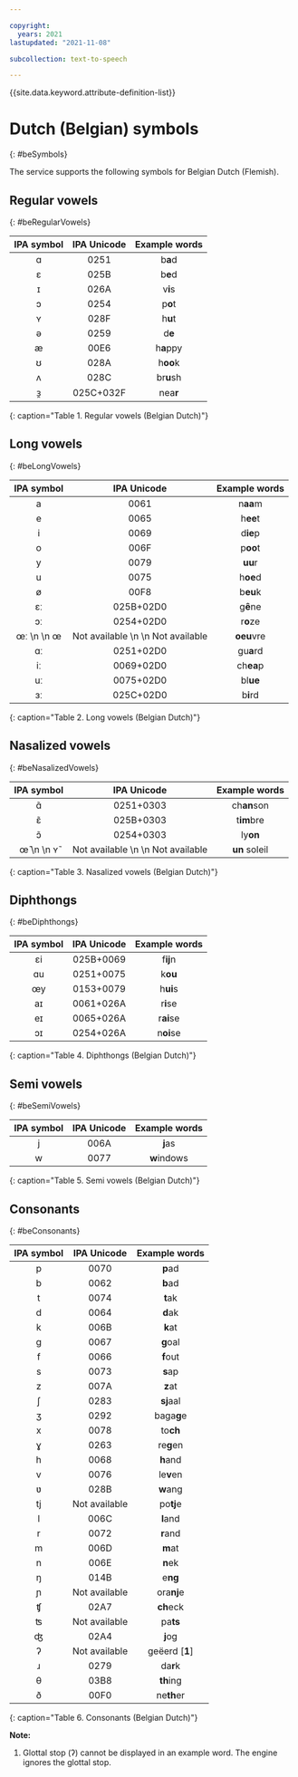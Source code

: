 ```yaml
---

copyright:
  years: 2021
lastupdated: "2021-11-08"

subcollection: text-to-speech

---
```


{{site.data.keyword.attribute-definition-list}}

# Dutch (Belgian) symbols
{: #beSymbols}

The service supports the following symbols for Belgian Dutch (Flemish).

## Regular vowels
{: #beRegularVowels}

| IPA symbol | IPA Unicode | Example words |
|:----------:|:-----------:|:-------------:|
| &#593; | 0251 | b**a**d |
| &#603; | 025B | b**e**d |
| &#618; | 026A | v**i**s |
| &#596; | 0254 | p**o**t |
| &#655; | 028F | h**u**t |
| &#601; | 0259 | d**e** |
| &#230; | 00E6 | h**a**ppy |
| &#650; | 028A | h**oo**k |
| &#652; | 028C | br**u**sh |
| &#604;&#815; | 025C+032F | nea**r** |
{: caption="Table 1. Regular vowels (Belgian Dutch)"}

## Long vowels
{: #beLongVowels}

| IPA symbol | IPA Unicode | Example words |
|:----------:|:-----------:|:-------------:|
| a | 0061 | n**aa**m |
| e | 0065 | h**ee**t |
| i | 0069 | d**ie**p |
| o | 006F | p**oo**t |
| y | 0079 | **uu**r |
| u | 0075 | h**oe**d |
| &#248; | 00F8 | b**eu**k |
| &#603;&#720; | 025B+02D0 | g**ê**ne |
| &#596;&#720; | 0254+02D0 | r**o**ze |
| &#339;&#720;  \n   \n &#339; | Not available  \n   \n Not available | **oeu**vre |
| &#593;&#720; | 0251+02D0 | gu**a**rd |
| &#105;&#720; | 0069+02D0 | ch**ea**p |
| &#117;&#720; | 0075+02D0 | bl**ue** |
| &#604;&#720; | 025C+02D0 | b**i**rd |
{: caption="Table 2. Long vowels (Belgian Dutch)"}

## Nasalized vowels
{: #beNasalizedVowels}

| IPA symbol | IPA Unicode | Example words |
|:----------:|:-----------:|:-------------:|
| &#593;&#771; | 0251+0303 | ch**an**son |
| &#603;&#771; | 025B+0303 | t**im**bre |
| &#596;&#771; | 0254+0303 | ly**on** |
| &#339;&#771;  \n   \n &#655;&#771; | Not available  \n   \n Not available | **un** soleil |
{: caption="Table 3. Nasalized vowels (Belgian Dutch)"}

## Diphthongs
{: #beDiphthongs}

| IPA symbol | IPA Unicode | Example words |
|:----------:|:-----------:|:-------------:|
| &#603;&#105; | 025B+0069 | f**ij**n |
| &#593;&#117; | 0251+0075 | k**ou** |
| &#339;&#121; | 0153+0079 | h**ui**s |
| &#97;&#618; | 0061+026A | r**i**se |
| &#101;&#618; | 0065+026A | r**ai**se |
| &#596;&#618; | 0254+026A | n**oi**se |
{: caption="Table 4. Diphthongs (Belgian Dutch)"}

## Semi vowels
{: #beSemiVowels}

| IPA symbol | IPA Unicode | Example words |
|:----------:|:-----------:|:-------------:|
| j | 006A | **j**as |
| w | 0077 | **w**indows |
{: caption="Table 5. Semi vowels (Belgian Dutch)"}

## Consonants
{: #beConsonants}

| IPA symbol | IPA Unicode | Example words |
|:----------:|:-----------:|:-------------:|
| p | 0070 | **p**ad |
| b | 0062 | **b**ad |
| t | 0074 | **t**ak |
| d | 0064 | **d**ak |
| k | 006B | **k**at |
| g | 0067 | **g**oal |
| f | 0066 | **f**out |
| s | 0073 | **s**ap |
| z | 007A | **z**at |
| &#643; | 0283 | **sj**aal |
| &#658; | 0292 | baga**g**e |
| x | 0078 | to**ch** |
| &#611; | 0263 | re**g**en |
| h | 0068 | **h**and |
| v | 0076 | le**v**en |
| &#651; | 028B | **w**ang |
| &#116;&#106; | Not available |po**tj**e |
| l | 006C | **l**and |
| r | 0072 | **r**and |
| m | 006D | **m**at |
| n | 006E | **n**ek |
| &#331; | 014B | e**ng** |
| &#626; | Not available | ora**nj**e |
| &#679; | 02A7 | **ch**eck |
| &#678; | Not available | pa**ts** |
| &#676; | 02A4 | **j**og |
| &#660; | Not available | geëerd [**1**] |
| &#633; | 0279 | da**r**k |
| &#952; | 03B8 | **th**ing |
| &#240; | 00F0 | ne**th**er |
{: caption="Table 6. Consonants (Belgian Dutch)"}

**Note:**

1. Glottal stop (&#660;) cannot be displayed in an example word. The engine ignores the glottal stop.
